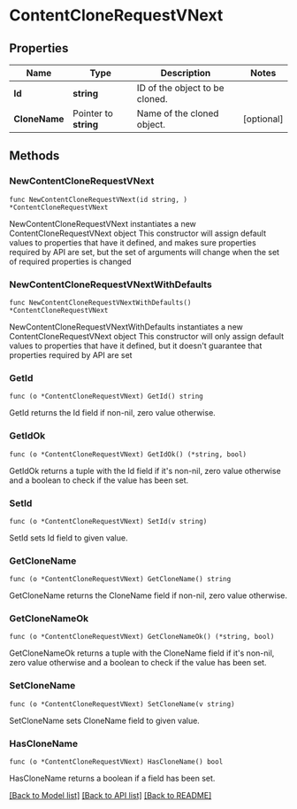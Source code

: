 # ContentCloneRequestVNext

## Properties

Name | Type | Description | Notes
------------ | ------------- | ------------- | -------------
**Id** | **string** | ID of the object to be cloned. | 
**CloneName** | Pointer to **string** | Name of the cloned object. | [optional] 

## Methods

### NewContentCloneRequestVNext

`func NewContentCloneRequestVNext(id string, ) *ContentCloneRequestVNext`

NewContentCloneRequestVNext instantiates a new ContentCloneRequestVNext object
This constructor will assign default values to properties that have it defined,
and makes sure properties required by API are set, but the set of arguments
will change when the set of required properties is changed

### NewContentCloneRequestVNextWithDefaults

`func NewContentCloneRequestVNextWithDefaults() *ContentCloneRequestVNext`

NewContentCloneRequestVNextWithDefaults instantiates a new ContentCloneRequestVNext object
This constructor will only assign default values to properties that have it defined,
but it doesn't guarantee that properties required by API are set

### GetId

`func (o *ContentCloneRequestVNext) GetId() string`

GetId returns the Id field if non-nil, zero value otherwise.

### GetIdOk

`func (o *ContentCloneRequestVNext) GetIdOk() (*string, bool)`

GetIdOk returns a tuple with the Id field if it's non-nil, zero value otherwise
and a boolean to check if the value has been set.

### SetId

`func (o *ContentCloneRequestVNext) SetId(v string)`

SetId sets Id field to given value.


### GetCloneName

`func (o *ContentCloneRequestVNext) GetCloneName() string`

GetCloneName returns the CloneName field if non-nil, zero value otherwise.

### GetCloneNameOk

`func (o *ContentCloneRequestVNext) GetCloneNameOk() (*string, bool)`

GetCloneNameOk returns a tuple with the CloneName field if it's non-nil, zero value otherwise
and a boolean to check if the value has been set.

### SetCloneName

`func (o *ContentCloneRequestVNext) SetCloneName(v string)`

SetCloneName sets CloneName field to given value.

### HasCloneName

`func (o *ContentCloneRequestVNext) HasCloneName() bool`

HasCloneName returns a boolean if a field has been set.


[[Back to Model list]](../README.md#documentation-for-models) [[Back to API list]](../README.md#documentation-for-api-endpoints) [[Back to README]](../README.md)


